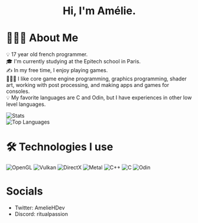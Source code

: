 <h1 align="center">Hi, I'm Amélie.</h1>

# 👩🏻‍💻 About Me

💡  17 year old french programmer.\
🎓 I'm currently studying at the Epitech school in Paris.\
✍️ In my free time, I enjoy playing games.\
👩🏻‍💻 I like core game engine programming, graphics programming, shader art, working with post processing, and making apps and games for consoles.\
💡 My favorite languages are C and Odin, but I have experiences in other low level languages.

![Stats](https://github-readme-stats-eight-theta.vercel.app/api?username=AmelieHeinrich&show_icons=true&theme=algolia&include_all_commits=true&count_private=true)\
![Top Languages](https://github-readme-stats-eight-theta.vercel.app/api/top-langs/?username=AmelieHeinrich&layout=compact&langs_count=8&theme=algolia)

# 🛠 Technologies I use

![OpenGL](https://img.shields.io/badge/-OpenGL-05122A?style=flat&logo=opengl)
![Vulkan](https://img.shields.io/badge/-Vulkan-05122A?style=flat&logo=vulkan)
![DirectX](https://img.shields.io/badge/-DirectX-05122A?style=flat&logo=microsoft)
![Metal](https://img.shields.io/badge/-Metal-05122A?style=flat&logo=apple)
![C++](https://img.shields.io/badge/-C++17-05122A?style=flat&logo=c&logoColor=563D7C)
![C](https://img.shields.io/badge/-C99-05122A?style=flat&logo=c&logoColor=563D7C)
![Odin](https://img.shields.io/badge/-Odin-05122A?style=flat&logo=c&logoColor=563D7C)

# Socials
- Twitter: AmelieHDev
- Discord: ritualpassion


